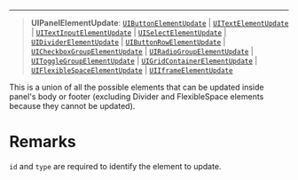 ***

> **UIPanelElementUpdate**: [`UIButtonElementUpdate`](UIButtonElementUpdate.md) | [`UITextElementUpdate`](UITextElementUpdate.md) | [`UITextInputElementUpdate`](UITextInputElementUpdate.md) | [`UISelectElementUpdate`](UISelectElementUpdate.md) | [`UIDividerElementUpdate`](UIDividerElementUpdate.md) | [`UIButtonRowElementUpdate`](UIButtonRowElementUpdate.md) | [`UICheckboxGroupElementUpdate`](UICheckboxGroupElementUpdate.md) | [`UIRadioGroupElementUpdate`](UIRadioGroupElementUpdate.md) | [`UIToggleGroupElementUpdate`](UIToggleGroupElementUpdate.md) | [`UIGridContainerElementUpdate`](UIGridContainerElementUpdate.md) | [`UIFlexibleSpaceElementUpdate`](UIFlexibleSpaceElementUpdate.md) | [`UIIframeElementUpdate`](UIIframeElementUpdate.md)

This is a union of all the possible elements that can be updated inside panel's body or footer (excluding Divider and FlexibleSpace elements because they cannot be updated).

# Remarks

`id` and `type` are required to identify the element to update.
